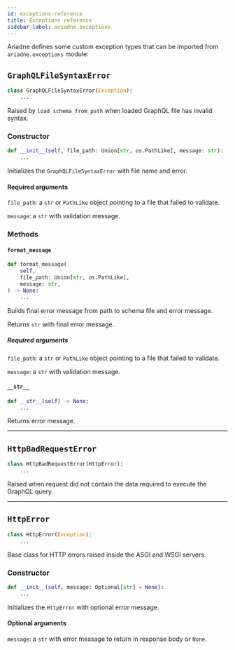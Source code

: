 ```yaml
---
id: exceptions-reference
title: Exceptions reference
sidebar_label: ariadne.exceptions
---
```


Ariadne defines some custom exception types that can be imported from `ariadne.exceptions` module:

## `GraphQLFileSyntaxError`

```python
class GraphQLFileSyntaxError(Exception):
    ...
```

Raised by `load_schema_from_path` when loaded GraphQL file has invalid syntax.

### Constructor

```python
def __init__(self, file_path: Union[str, os.PathLike], message: str):
    ...
```

Initializes the `GraphQLFileSyntaxError` with file name and error.

#### Required arguments

`file_path`: a `str` or `PathLike` object pointing to a file that
failed to validate.

`message`: a `str` with validation message.

### Methods

#### `format_message`

```python
def format_message(
    self,
    file_path: Union[str, os.PathLike],
    message: str,
) -> None:
    ...
```

Builds final error message from path to schema file and error message.

Returns `str` with final error message.

##### Required arguments

`file_path`: a `str` or `PathLike` object pointing to a file that
failed to validate.

`message`: a `str` with validation message.

#### `__str__`

```python
def __str__(self) -> None:
    ...
```

Returns error message.

---

## `HttpBadRequestError`

```python
class HttpBadRequestError(HttpError):
    ...
```

Raised when request did not contain the data required to execute
the GraphQL query.

---

## `HttpError`

```python
class HttpError(Exception):
    ...
```

Base class for HTTP errors raised inside the ASGI and WSGI servers.

### Constructor

```python
def __init__(self, message: Optional[str] = None):
    ...
```

Initializes the `HttpError` with optional error message.

#### Optional arguments

`message`: a `str` with error message to return in response body or
`None`.
